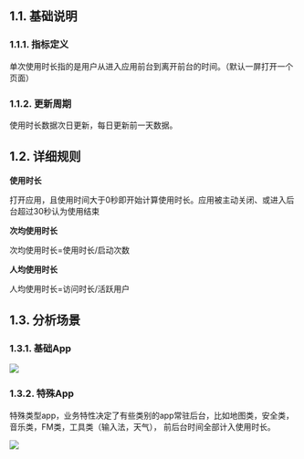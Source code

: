 ## 1.1. 基础说明

### 1.1.1. 指标定义
单次使用时长指的是用户从进入应用前台到离开前台的时间。（默认一屏打开一个页面）

### 1.1.2. 更新周期
使用时长数据次日更新，每日更新前一天数据。

## 1.2. 详细规则

**使用时长**

打开应用，且使用时间大于0秒即开始计算使用时长。应用被主动关闭、或进入后台超过30秒认为使用结束

**次均使用时长**

次均使用时长=使用时长/启动次数

**人均使用时长**

人均使用时长=访问时长/活跃用户

## 1.3. 分析场景
### 1.3.1. 基础App

![](http://docs.developer.qq.com/mta/assets/duration_basic.png)

### 1.3.2. 特殊App
特殊类型app，业务特性决定了有些类别的app常驻后台，比如地图类，安全类，音乐类，FM类，工具类（输入法，天气），
前后台时间全部计入使用时长。 

![](http://docs.developer.qq.com/mta/assets/duration_special.png)